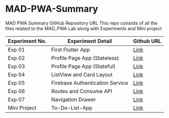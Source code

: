 # MAD-PWA-Summary
MAD PWA Summary GitHub Repository URL
This repo consists of all the files related to the MAD_PWA Lab along with Experiments and Mini project

| Experiment No. | Experiment Detail               | Github URL                                            |
| -------------- | ------------------------------- | ----------------------------------------------------- |
| Exp 01         | First Flutter App               | [Link]()                                           |
| Exp 02         | Profile Page App (Stateless)    | [Link]() |
| Exp 03         | Profile Page App (Stateful)     | [Link]() |
| Exp 04         | ListView and Card Layout        | [Link]()        |
| Exp 05         | Firebase Authentication Service | [Link]()        |
| Exp 06         | Routes and Consume API          | [Link]()            |
| Exp 07         | Navigation Drawer               | [Link]()            |
| Mini Project   | To-Do-List-App                  | [Link]()            |
